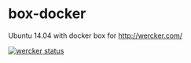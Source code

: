 box-docker
===============

Ubuntu 14.04 with docker box for http://wercker.com/

[![wercker status](https://app.wercker.com/status/a6555bd4f15b12edd144d9d8bc8fdf99/m "wercker status")](https://app.wercker.com/project/bykey/a6555bd4f15b12edd144d9d8bc8fdf99)
